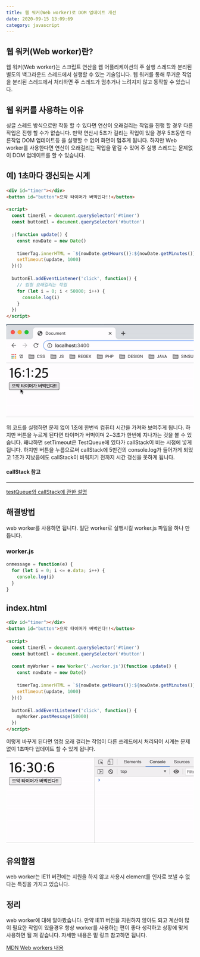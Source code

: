 ```yaml
---
title: 웹 워커(Web worker)로 DOM 업데이트 개선
date: 2020-09-15 13:09:69
category: javascript
---
```


## 웹 워커(Web worker)란?

웹 워커(Web worker)는 스크립트 연산을 웹 어플리케이션의 주 실행 스레드와 분리된 별도의 백그라운드 스레드에서 실행할 수 있는 기술입니다. 웹 워커를 통해 무거운 작업을 분리된 스레드에서 처리하면 주 스레드가 멈추거나 느려지지 않고 동작할 수 있습니다.

## 웹 워커를 사용하는 이유

싱글 스레드 방식으로만 작동 할 수 있다면 연산이 오래걸리는 작업을 진행 할 경우 다른 작업은 진행 할 수가 없습니다. 만약 연산시 5초가 걸리는 작업이 있을 경우 5초동안 다른작업 DOM 업데이트등 을 실행할 수 없어 화면이 멈추게 됩니다. 하지만 Web worker를 사용한다면 연산이 오래걸리는 작업을 맡길 수 있어 주 실행 스레드는 문제없이 DOM 업데이트를 할 수 있습니다.

## 예) 1초마다 갱신되는 시계

```html
<div id="timer"></div>
<button id="button">으악 타이머가 버벅인다!!</button>

<script>
  const timerEl = document.querySelector('#timer')
  const buttonEl = document.querySelector('#button')

  ;(function update() {
    const nowDate = new Date()

    timerTag.innerHTML = `${nowDate.getHours()}:${nowDate.getMinutes()}:${nowDate.getSeconds()}`
    setTimeout(update, 1000)
  })()

  buttonEl.addEventListener('click', function() {
    // 엄청 오래걸리는 작업
    for (let i = 0; i < 50000; i++) {
      console.log(i)
    }
  })
</script>
```

![타이머 before](./assets/timer.gif)

위 코드를 실행하면 문제 없이 1초에 한번씩 컴퓨터 시간을 가져와 보여주게 됩니다. 하지만 버튼을 누르게 된다면 타이머가 버벅이며 2~3초가 한번에 지나가는 것을 볼 수 있습니다. 왜냐하면 setTimeout은 TestQueue에 있다가 callStack이 비는 시점에 넣게 됩니다. 하지만 버튼을 누름으로써 callStack에 5만건의 console.log가 들어가게 되었고 1초가 지났음에도 callStack이 비워지기 전까지 시간 갱신을 못하게 됩니다.

#### callStack 참고

---

[testQueue와 callStack에 관한 설명](https://dawan0111.github.io/javascript/javascript---promise/)

## 해결방법

web worker를 사용하면 됩니다. 일단 worker로 실행시킬 worker.js 파일을 하나 만듭니다.

### worker.js

```javascript
onmessage = function(e) {
  for (let i = 0; i <= e.data; i++) {
    console.log(i)
  }
}
```

## index.html

```html
<div id="timer"></div>
<button id="button">으악 타이머가 버벅인다!!</button>

<script>
  const timerEl = document.querySelector('#timer')
  const buttonEl = document.querySelector('#button')

  const myWorker = new Worker('./worker.js')(function update() {
    const nowDate = new Date()

    timerTag.innerHTML = `${nowDate.getHours()}:${nowDate.getMinutes()}:${nowDate.getSeconds()}`
    setTimeout(update, 1000)
  })()

  buttonEl.addEventListener('click', function() {
    myWorker.postMessage(50000)
  })
</script>
```

이렇게 바꾸게 된다면 엄청 오래 걸리는 작업이 다른 쓰레드에서 처리되어 시계는 문제 없이 1초마다 업데이트 할 수 있게 됩니다.

![타이머 after](./assets/timer-after.gif)

## 유의할점

web worker는 IE11 버전에는 지원을 하지 않고 사용시 element를 인자로 보낼 수 없다는 특징을 가지고 있습니다.

## 정리

web worker에 대해 알아봤습니다. 만약 IE11 버전을 지원하지 않아도 되고 계산이 많이 필요한 작업이 있을경우 항상 worker를 사용하는 편이 좋다 생각하고 상황에 맞게 사용하면 될 꺼 같습니다. 자세한 내용은 밑 링크 참고하면 됩니다.

[MDN Web workers 내용](https://developer.mozilla.org/ko/docs/Web/API/Web_Workers_API)
